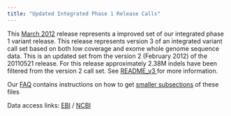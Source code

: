 ```yaml
---
title: "Updated Integrated Phase 1 Release Calls"
---
```


This [March 2012](ftp://ftp.1000genomes.ebi.ac.uk/vol1/ftp/release/20110521) release represents a improved set of our integrated phase 1 variant release. This release represents version 3 of an integrated variant call set based on both low coverage and exome whole genome sequence data. This is an updated set from the version 2 (February 2012) of the 20110521 release. For this release approximately 2.38M indels have been filtered from the version 2 call set. See [README_v3 ](ftp://ftp.1000genomes.ebi.ac.uk/vol1/ftp/release/20110521/README.indel_filtering_20120316) for more information.

Our [FAQ](/faq) contains instructions on how to get [smaller subsections](/faq/how-do-i-get-sub-section-vcf-file) of these files

Data access links: [EBI](ftp://ftp.1000genomes.ebi.ac.uk/vol1/ftp/release/20110521) / [NCBI](ftp://ftp-trace.ncbi.nih.gov/1000genomes/ftp/release/20110521/)
